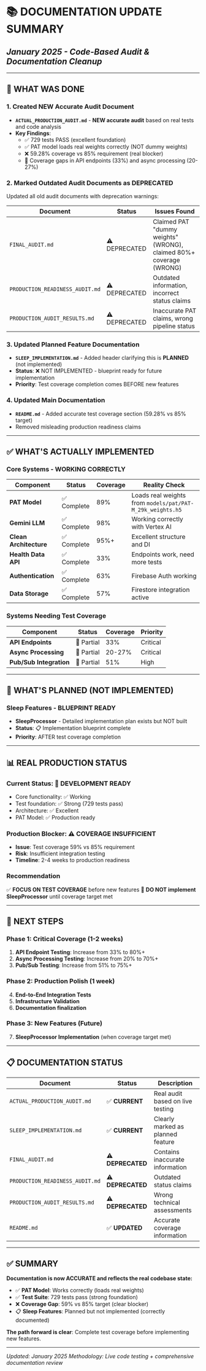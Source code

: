 # 📚 **DOCUMENTATION UPDATE SUMMARY**

## *January 2025 - Code-Based Audit & Documentation Cleanup*

---

## 🎯 **WHAT WAS DONE**

### **1. Created NEW Accurate Audit Document**

- **`ACTUAL_PRODUCTION_AUDIT.md`** - **NEW accurate audit** based on real tests and code analysis
- **Key Findings**:
  - ✅ 729 tests PASS (excellent foundation)
  - ✅ PAT model loads real weights correctly (NOT dummy weights)
  - ❌ 59.28% coverage vs 85% requirement (real blocker)
  - 🚧 Coverage gaps in API endpoints (33%) and async processing (20-27%)

### **2. Marked Outdated Audit Documents as DEPRECATED**

Updated all old audit documents with deprecation warnings:

| **Document** | **Status** | **Issues Found** |
|-------------|------------|------------------|
| `FINAL_AUDIT.md` | ⚠️ DEPRECATED | Claimed PAT "dummy weights" (WRONG), claimed 80%+ coverage (WRONG) |
| `PRODUCTION_READINESS_AUDIT.md` | ⚠️ DEPRECATED | Outdated information, incorrect status claims |
| `PRODUCTION_AUDIT_RESULTS.md` | ⚠️ DEPRECATED | Inaccurate PAT claims, wrong pipeline status |

### **3. Updated Planned Feature Documentation**

- **`SLEEP_IMPLEMENTATION.md`** - Added header clarifying this is **PLANNED** (not implemented)
- **Status**: ❌ NOT IMPLEMENTED - blueprint ready for future implementation
- **Priority**: Test coverage completion comes BEFORE new features

### **4. Updated Main Documentation**

- **`README.md`** - Added accurate test coverage section (59.28% vs 85% target)
- Removed misleading production readiness claims

---

## ✅ **WHAT'S ACTUALLY IMPLEMENTED**

### **Core Systems - WORKING CORRECTLY**

| Component | Status | Coverage | Reality Check |
|-----------|--------|----------|---------------|
| **PAT Model** | ✅ Complete | 89% | Loads real weights from `models/pat/PAT-M_29k_weights.h5` |
| **Gemini LLM** | ✅ Complete | 98% | Working correctly with Vertex AI |
| **Clean Architecture** | ✅ Complete | 95%+ | Excellent structure and DI |
| **Health Data API** | ✅ Complete | 33% | Endpoints work, need more tests |
| **Authentication** | ✅ Complete | 63% | Firebase Auth working |
| **Data Storage** | ✅ Complete | 57% | Firestore integration active |

### **Systems Needing Test Coverage**

| Component | Status | Coverage | Priority |
|-----------|--------|----------|-----------|
| **API Endpoints** | 🚧 Partial | 33% | Critical |
| **Async Processing** | 🚧 Partial | 20-27% | Critical |
| **Pub/Sub Integration** | 🚧 Partial | 51% | High |

---

## 🚫 **WHAT'S PLANNED (NOT IMPLEMENTED)**

### **Sleep Features - BLUEPRINT READY**

- **SleepProcessor** - Detailed implementation plan exists but NOT built
- **Status**: 📋 Implementation blueprint complete
- **Priority**: AFTER test coverage completion

---

## 📊 **REAL PRODUCTION STATUS**

### **Current Status**: 🚧 **DEVELOPMENT READY**

- Core functionality: ✅ Working
- Test foundation: ✅ Strong (729 tests pass)
- Architecture: ✅ Excellent
- PAT Model: ✅ Production ready

### **Production Blocker**: ⚠️ **COVERAGE INSUFFICIENT**

- **Issue**: Test coverage 59% vs 85% requirement
- **Risk**: Insufficient integration testing
- **Timeline**: 2-4 weeks to production readiness

### **Recommendation**

✅ **FOCUS ON TEST COVERAGE** before new features
🚫 **DO NOT implement SleepProcessor** until coverage target met

---

## 🎯 **NEXT STEPS**

### **Phase 1: Critical Coverage** (1-2 weeks)

1. **API Endpoint Testing**: Increase from 33% to 80%+
2. **Async Processing Testing**: Increase from 20% to 70%+
3. **Pub/Sub Testing**: Increase from 51% to 75%+

### **Phase 2: Production Polish** (1 week)

4. **End-to-End Integration Tests**
5. **Infrastructure Validation**
6. **Documentation finalization**

### **Phase 3: New Features** (Future)

7. **SleepProcessor Implementation** (when coverage target met)

---

## 📋 **DOCUMENTATION STATUS**

| Document | Status | Description |
|----------|--------|-------------|
| `ACTUAL_PRODUCTION_AUDIT.md` | ✅ **CURRENT** | Real audit based on live testing |
| `SLEEP_IMPLEMENTATION.md` | ✅ **CURRENT** | Clearly marked as planned feature |
| `FINAL_AUDIT.md` | ⚠️ **DEPRECATED** | Contains inaccurate information |
| `PRODUCTION_READINESS_AUDIT.md` | ⚠️ **DEPRECATED** | Outdated status claims |
| `PRODUCTION_AUDIT_RESULTS.md` | ⚠️ **DEPRECATED** | Wrong technical assessments |
| `README.md` | ✅ **UPDATED** | Accurate coverage information |

---

## ✅ **SUMMARY**

**Documentation is now ACCURATE and reflects the real codebase state:**

- ✅ **PAT Model**: Works correctly (loads real weights)
- ✅ **Test Suite**: 729 tests pass (strong foundation)
- ❌ **Coverage Gap**: 59% vs 85% target (clear blocker)
- 📋 **Sleep Features**: Planned but not implemented (correctly documented)

**The path forward is clear**: Complete test coverage before implementing new features.

---

*Updated: January 2025*
*Methodology: Live code testing + comprehensive documentation review*
